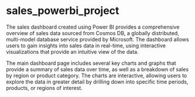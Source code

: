 # sales_powerbi_project


The sales dashboard created using Power BI provides a comprehensive overview of sales data sourced from Cosmos DB, a globally distributed, multi-model database service provided by Microsoft. The dashboard allows users to gain insights into sales data in real-time, using interactive visualizations that provide an intuitive view of the data.

The main dashboard page includes several key charts and graphs that provide a summary of sales data over time, as well as a breakdown of sales by region or product category. The charts are interactive, allowing users to explore the data in greater detail by drilling down into specific time periods, products, or regions of interest.
